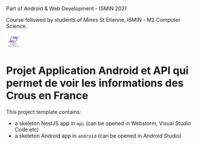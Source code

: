 Part of Android & Web Development - ISMIN 2021

Course followed by students of Mines St Etienne, ISMIN - M2 Computer Science.

[![Mines St Etienne](./logo.png)](https://www.mines-stetienne.fr/)

# Projet Application Android et API qui permet de voir les informations des Crous en France

This project template contains:
 - a skeleton NestJS app in `api`  (can be opened in Webstorm, Visual Studio Code etc)
 - a skeleton Android app in `android` (can be opened in Android Studio)
 
